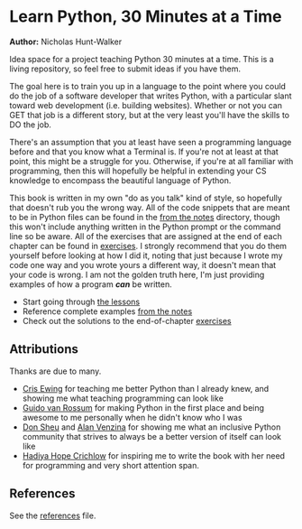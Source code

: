 # Learn Python, 30 Minutes at a Time

**Author:** Nicholas Hunt-Walker

Idea space for a project teaching Python 30 minutes at a time.
This is a living repository, so feel free to submit ideas if you have them.

The goal here is to train you up in a language to the point where you could do the job of a software developer that writes Python, with a particular slant toward web development (i.e. building websites).
Whether or not you can GET that job is a different story, but at the very least you'll have the skills to DO the job.

There's an assumption that you at least have seen a programming language before and that you know what a Terminal is.
If you're not at least at that point, this might be a struggle for you.
Otherwise, if you're at all familiar with programming, then this will hopefully be helpful in extending your CS knowledge to encompass the beautiful language of Python.

This book is written in my own "do as you talk" kind of style, so hopefully that doesn't rub you the wrong way.
All of the code snippets that are meant to be in Python files can be found in the [from the notes](./from-notes) directory, though this won't include anything written in the Python prompt or the command line so be aware.
All of the exercises that are assigned at the end of each chapter can be found in [exercises](./exercises).
I strongly recommend that you do them yourself before looking at how I did it, noting that just because I wrote my code one way and you wrote yours a different way, it doesn't mean that your code is wrong.
I am not the golden truth here, I'm just providing examples of how a program **_can_** be written.

- Start going through [the lessons](./lessons)
- Reference complete examples [from the notes](./from-notes)
- Check out the solutions to the end-of-chapter [exercises](./exercises)

## Attributions

Thanks are due to many.

- [Cris Ewing](http://twitter.com/cewing) for teaching me better Python than I already knew, and showing me what teaching programming can look like
- [Guido van Rossum](http://twitter.com/gvanrossum) for making Python in the first place and being awesome to me personally when he didn't know who I was
- [Don Sheu](https://twitter.com/ulysseas) and [Alan Venzina](https://twitter.com/fancysandwiches) for showing me what an inclusive Python community that strives to always be a better version of itself can look like
- [Hadiya Hope Crichlow](https://twitter.com/HopeCrichlow) for inspiring me to write the book with her need for programming and very short attention span.

## References

See the [references](./references.md) file.